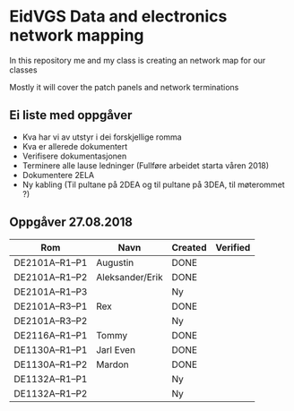 <h1>EidVGS Data and electronics network mapping</h1>

<p>In this repository me and my class is creating an network map for our classes</p>
<p>Mostly it will cover the patch panels and network terminations</p>

## Ei liste med oppgåver 

* Kva har vi av utstyr i dei forskjellige romma
* Kva er allerede dokumentert
* Verifisere dokumentasjonen
* Terminere alle lause ledninger (Fullføre arbeidet starta våren 2018)
* Dokumentere 2ELA
* Ny kabling (Til pultane på 2DEA og til pultane på 3DEA, til møterommet ?)

## Oppgåver 27.08.2018
|Rom          |Navn                 |Created|Verified|
|---          |---                  |---   |--------|
|DE2101A–R1–P1| Augustin            |DONE  ||
|DE2101A–R1–P2| Aleksander/Erik     |DONE  ||
|DE2101A–R1–P3|                     |Ny    ||
|DE2101A–R3–P1| Rex                 |DONE  ||
|DE2101A–R3–P2|                     |Ny    ||
|DE2116A–R1–P1| Tommy               |DONE  ||
|DE1130A–R1–P1| Jarl Even           |DONE  ||
|DE1130A–R1–P2| Mardon              |DONE  ||
|DE1132A–R1–P1|                     |Ny    ||
|DE1132A–R1–P2|                     |Ny    ||
